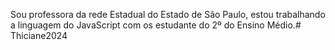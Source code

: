 Sou professora da rede Estadual do Estado de São Paulo, estou trabalhando a linguagem do JavaScript com os estudante do 2º do Ensino Médio.# Thiciane2024
